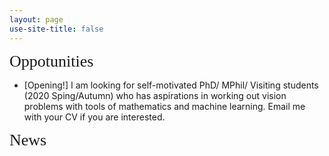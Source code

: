 ```yaml
---
layout: page
use-site-title: false
---
```


<p><span style="font-family: georgia, serif; font-size: 26px;">Oppotunities</span></p>

- [Opening!] I am looking for self-motivated PhD/ MPhil/ Visiting students (2020 Sping/Autumn) who has aspirations in working out vision problems with tools of mathematics and machine learning. Email me with your CV if you are interested.

<p><span style="font-family: georgia, serif; font-size: 26px;">News</span></p>
